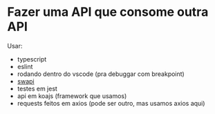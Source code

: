 # Fazer uma API que consome outra API

Usar:

- typescript
- eslint
- rodando dentro do vscode (pra debuggar com breakpoint)
- [swapi](https://swapi.co/)
- testes em jest
- api em koajs (framework que usamos)
- requests feitos em axios (pode ser outro, mas usamos axios aqui)
